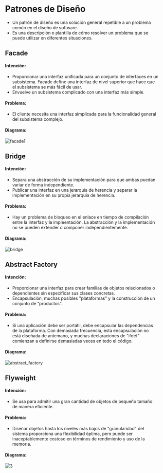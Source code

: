 # Patrones de Diseño
* Un patrón de diseño es una solución general repetible a un problema común en el diseño de software.
* Es una descripción o plantilla de cómo resolver un problema que se puede utilizar en diferentes situaciones.


## Facade
#### Intención: 
* Proporcionar una interfaz unificada para un conjunto de interfaces en un subsistema. Facade define una interfaz de nivel superior que hace que el subsistema se más fácil de usar.
* Envuelve un subsistema complicado con una interfaz más simple.
#### Problema:
* El cliente necesita una interfaz simplicada para la funcionalidad general del subsistema complejo.
#### Diagrama:
![facade1](https://user-images.githubusercontent.com/38145376/42285314-d45ac424-7f74-11e8-9d61-f386dd1bdcfc.png)




## Bridge
#### Intención:
* Separa una abstracción de su implementación para que ambas puedan variar de forma independiente.
* Publicar una interfaz en una jerarquía de herencia y separar la implementación en su propia jerarquía de herencia.
#### Problema:
* Hay un problema de bloqueo en el enlace en tiempo de compilación entre la interfaz y la impleentación. La abstracción y la implementación no se pueden extender o componer independientemente.
#### Diagrama:
![bridge](https://user-images.githubusercontent.com/38145376/42285397-1ede2874-7f75-11e8-8bd9-3f94a38eb46c.png)


## Abstract Factory
#### Intención:
* Proporcionar una interfaz para crear familias de objetos relacionados o dependientes sin especificar sus clases concretas.
* Encapsulación, muchas posibles "plataformas" y la construcción de un conjunto de "productos".
#### Problema: 
* Si una aplicación debe ser portátil, debe encapsular las dependencias de la plataforma. Con demasiada frecuencia, esta encapsulación no está diseñada de antemano, y muchas declaraciones de "ifdef" comienzan a definirse demasiadas veces en todo el código.
#### Diagrama:
![abstract_factory](https://user-images.githubusercontent.com/38145376/42285453-4bdf9998-7f75-11e8-9fa5-f74206d1aa97.png)



## Flyweight
#### Intención:
* Se usa para admitir una gran cantidad de objetos de pequeño tamaño de manera eficiente.
#### Problema:
* Diseñar objetos hasta los niveles más bajos de "granularidad" del sistema proporciona una flexibilidad óptima, pero puede ser inaceptablemente costoso en términos de rendimiento y uso de la memoria.
#### Diagrama:
![3](https://user-images.githubusercontent.com/38145376/42289342-8b6ab1ce-7f84-11e8-9cc5-f562798d893f.png)
